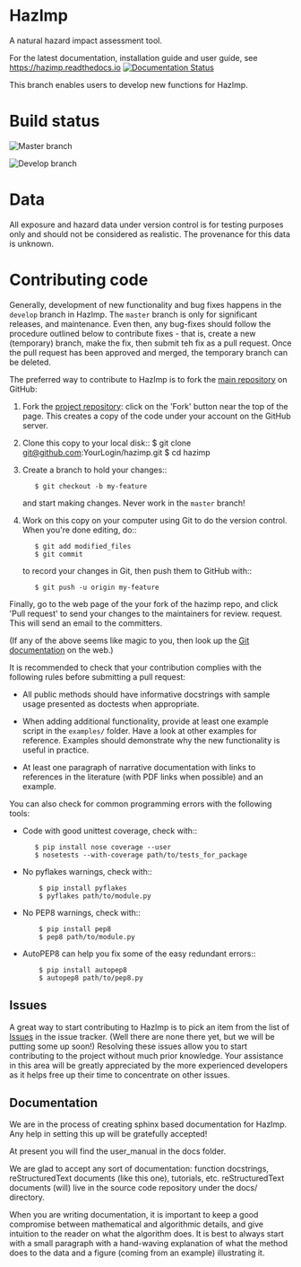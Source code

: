 HazImp
======

A natural hazard impact assessment tool.

For the latest documentation, installation guide and user guide, see https://hazimp.readthedocs.io
[![Documentation Status](https://readthedocs.org/projects/hazimp/badge/?version=latest)](https://hazimp.readthedocs.io/en/latest/?badge=latest)

This branch enables users to develop new functions for HazImp.

Build status
============

![Master branch](https://github.com/GeoscienceAustralia/hazimp/workflows/Unit%20tests%20for%20HazImp/badge.svg?branch=master)

![Develop branch](https://github.com/GeoscienceAustralia/hazimp/workflows/Unit%20tests%20for%20HazImp/badge.svg?branch=develop)


Data
==== 

All exposure and hazard data under version control is for
testing purposes only and should not be considered as realistic.  The
provenance for this data is unknown.

Contributing code
=================

Generally, development of new functionality and bug fixes happens in
the `develop` branch in HazImp.  The `master` branch is only for
significant releases, and maintenance. Even then, any bug-fixes should
follow the procedure outlined below to contribute fixes - that is,
create a new (temporary) branch, make the fix, then submit teh fix as
a pull request. Once the pull request has been approved and merged,
the temporary branch can be deleted.

The preferred way to contribute to HazImp is to fork the 
[main repository](http://github.com/GeoscienceAustralia/hazimp) on GitHub:

1. Fork the [project repository](http://github.com/GeoscienceAustralia/hazimp):
   click on the 'Fork' button near the top of the page. This creates
   a copy of the code under your account on the GitHub server.

2. Clone this copy to your local disk::
          $ git clone git@github.com:YourLogin/hazimp.git
          $ cd hazimp

3. Create a branch to hold your changes::

          $ git checkout -b my-feature

   and start making changes. Never work in the ``master`` branch!

4. Work on this copy on your computer using Git to do the version
   control. When you're done editing, do::

          $ git add modified_files
          $ git commit

   to record your changes in Git, then push them to GitHub with::

          $ git push -u origin my-feature

Finally, go to the web page of the your fork of the hazimp repo,
and click 'Pull request' to send your changes to the maintainers for
review. request. This will send an email to the committers.

(If any of the above seems like magic to you, then look up the 
[Git documentation](http://git-scm.com/documentation) on the web.)

It is recommended to check that your contribution complies with the
following rules before submitting a pull request:

-  All public methods should have informative docstrings with sample
   usage presented as doctests when appropriate.

-  When adding additional functionality, provide at least one
   example script in the ``examples/`` folder. Have a look at other
   examples for reference. Examples should demonstrate why the new
   functionality is useful in practice.

-  At least one paragraph of narrative documentation with links to
   references in the literature (with PDF links when possible) and
   an example.

You can also check for common programming errors with the following
tools:

-  Code with good unittest coverage, check with::

          $ pip install nose coverage --user
          $ nosetests --with-coverage path/to/tests_for_package

-  No pyflakes warnings, check with::

           $ pip install pyflakes
           $ pyflakes path/to/module.py

-  No PEP8 warnings, check with::

           $ pip install pep8
           $ pep8 path/to/module.py

-  AutoPEP8 can help you fix some of the easy redundant errors::

           $ pip install autopep8
           $ autopep8 path/to/pep8.py

Issues
------

A great way to start contributing to HazImp is to pick an item
from the list of [Issues](https://github.com/GeoscienceAustralia/hazimp/issues)
in the issue tracker. (Well there are none there yet, but we will be 
putting some up soon!) Resolving these issues allow you to start
contributing to the project without much prior knowledge. Your
assistance in this area will be greatly appreciated by the more
experienced developers as it helps free up their time to concentrate on
other issues.

Documentation
-------------

We are in the process of creating sphinx based documentation for HazImp. 
Any help in setting this up will be gratefully accepted!

At present you will find the user_manual in the docs folder. 

We are glad to accept any sort of documentation: function docstrings,
reStructuredText documents (like this one), tutorials, etc.
reStructuredText documents (will) live in the source code repository under the
docs/ directory.

When you are writing documentation, it is important to keep a good
compromise between mathematical and algorithmic details, and give
intuition to the reader on what the algorithm does. It is best to always
start with a small paragraph with a hand-waving explanation of what the
method does to the data and a figure (coming from an example)
illustrating it.
